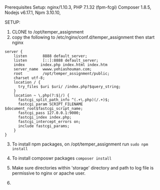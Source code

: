 Prerequisites Setup:
nginx/1.10.3, 
PHP 7.1.32 (fpm-fcgi)
Composer 1.8.5,
Nodejs v6.17.1,
Npm 3.10.10,

SETUP: 
1.  CLONE to /opt/temper_assignment
2.  copy the following to /etc/nginx/conf.d/temper_assignment then start nginx

```
server {
    listen       8888 default_server;
    listen       [::]:8888 default_server;
    index       index.php index.html index.htm
    server_name  wwww.yehiashouman.com;
    root         /opt/temper_assignment/public;
    charset utf-8;
    location / {
      try_files $uri $uri/ /index.php?$query_string;
    }
    location ~ \.php(?:$|/) {
      fastcgi_split_path_info ^(.+\.php)(/.+)$;
      fastcgi_param SCRIPT_FILENAME $document_root$fastcgi_script_name;
      fastcgi_pass 127.0.0.1:9000;
      fastcgi_index index.php;
      fastcgi_intercept_errors on;
      include fastcgi_params;
    }
}

```


3. To install npm packages, on /opt/temper_assignment run 
```sudo npm install```


4. To install composwr packages
```composer install```


5. Make sure directories within 'storage' directory and path to log file is permissive to nginx or apache user.
6. 
